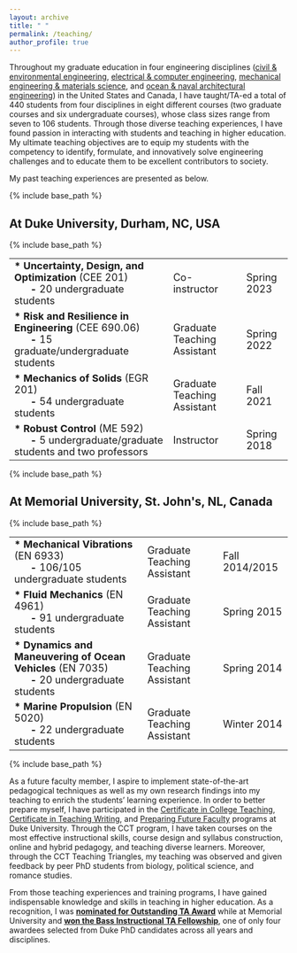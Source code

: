 ```yaml
---
layout: archive
title: " "
permalink: /teaching/
author_profile: true
---
```


Throughout my graduate education in four engineering disciplines
([civil &amp; environmental engineering](https://cee.duke.edu/),
[electrical &amp; computer engineering](https://ece.duke.edu/),
[mechanical engineering &amp; materials science](https://mems.duke.edu/), and
[ocean &amp; naval architectural engineering](https://www.mun.ca/engineering/ona/))
in the United States and Canada,
I have taught/TA-ed a total of 440 students from four disciplines
in eight different courses (two graduate courses and six undergraduate courses),
whose class sizes range from seven to 106 students.
Through those diverse teaching experiences, I have found passion in interacting with students and teaching in higher education. My ultimate teaching objectives are to
equip my students with the competency to identify, formulate, and innovatively solve engineering challenges
and to educate them to be excellent contributors to society. 

My past teaching experiences are presented as below.

{% include base_path %}

## At Duke University, Durham, NC, USA

{% include base_path %}

<!---
  Reference to create a table without borders: https://gist.github.com/rgoj/1350d71e57b68684cc30f38a9b0703f5.
  The table-without-borders solutions that involve stripnewlines and Indentation in (https://developer.silverfin.com/docs/tables-in-silverfin) caused failures in compilations.
-->

<style>
  table td {
    border: none !important;
    font-size:18px;
  }
</style>
<table>
  <tbody>
    <tr>
      <td> <b>* Uncertainty, Design, and Optimization</b> (CEE 201) <br />
            &nbsp;&nbsp;&nbsp;&nbsp;&nbsp; <b>-</b> 20 undergraduate students </td>
      <td> Co-instructor </td>
      <td> Spring 2023 </td>
    </tr>
    <tr>
      <td> <b>* Risk and Resilience in Engineering</b> (CEE 690.06) <br />
            &nbsp;&nbsp;&nbsp;&nbsp;&nbsp; <b>-</b> 15 graduate/undergraduate students </td>
      <td> Graduate Teaching Assistant </td>
      <td> Spring 2022 </td>
    </tr>
    <tr>
      <td> <b>* Mechanics of Solids</b> (EGR 201) <br />
            &nbsp;&nbsp;&nbsp;&nbsp;&nbsp; <b>-</b> 54 undergraduate students </td>
      <td> Graduate Teaching Assistant </td>
      <td> Fall 2021 </td>
    </tr>
    <tr>
      <td> <b>* Robust Control</b> (ME 592) <br />
            &nbsp;&nbsp;&nbsp;&nbsp;&nbsp; <b>-</b> 5 undergraduate/graduate students and two professors </td>
      <td> Instructor </td>
      <td> Spring 2018 </td>
    </tr>
  </tbody>
</table>

{% include base_path %}

## At Memorial University, St. John's, NL, Canada

{% include base_path %}

<style>
  table td {
    border: none !important;
    font-size:18px;
  }
</style>
<table>
  <tbody>
    <tr>
      <td> <b>* Mechanical Vibrations</b> (EN 6933) <br />
            &nbsp;&nbsp;&nbsp;&nbsp;&nbsp; <b>-</b> 106/105 undergraduate students </td>
      <td> Graduate Teaching Assistant </td>
      <td> Fall 2014/2015 </td>
    </tr>
    <tr>
      <td> <b>* Fluid Mechanics</b> (EN 4961) <br />
            &nbsp;&nbsp;&nbsp;&nbsp;&nbsp; <b>-</b> 91 undergraduate students </td>
      <td> Graduate Teaching Assistant </td>
      <td> Spring 2015 </td>
    </tr>
    <tr>
      <td> <b>* Dynamics and Maneuvering of Ocean Vehicles</b> (EN 7035) <br />
            &nbsp;&nbsp;&nbsp;&nbsp;&nbsp; <b>-</b> 20 undergraduate students </td>
      <td> Graduate Teaching Assistant </td>
      <td> Spring 2014 </td>
    </tr>
    <tr>
      <td> <b>* Marine Propulsion</b> (EN 5020) <br />
            &nbsp;&nbsp;&nbsp;&nbsp;&nbsp; <b>-</b> 22 undergraduate students </td>
      <td> Graduate Teaching Assistant </td>
      <td> Winter 2014 </td>
    </tr>
  </tbody>
</table>

{% include base_path %} 

As a future faculty member, I aspire to implement state-of-the-art pedagogical techniques as
well as my own research findings into my teaching to enrich the students’ learning experience.
In order to better prepare myself, I have participated in the [Certificate in College Teaching](https://gradschool.duke.edu/professional-development/programs/certificate-college-teaching), 
[Certificate in Teaching Writing](https://twp.duke.edu/students/graduate/certificate-program), 
and [Preparing Future Faculty](https://gradschool.duke.edu/professional-development/programs/preparing-future-faculty) programs at Duke University. 
Through the CCT program, I have taken courses on the most effective instructional skills,
course design and syllabus construction, online and hybrid pedagogy, and teaching diverse learners.
Moreover, through the CCT Teaching Triangles, my teaching was observed and given feedback by
peer PhD students from biology, political science, and romance studies.

From those teaching experiences and training programs, I have gained indispensable knowledge
and skills in teaching in higher education. As a recognition, I was [**nominated for Outstanding
TA Award**](https://drive.google.com/file/d/176joML9j3vXGhrd3ddlEBBxJxWcgS3fj/view?usp=sharing) 
while at Memorial University and [**won the Bass Instructional TA Fellowship**](https://gradschool.duke.edu/about/news/fellowship-snapshots-2022/), 
one of only four awardees selected from Duke PhD candidates across all years and disciplines.

<!---
* Uncertainty, Design, and Optimization (CEE 201) | Co-instructor | Spring 2023 <br />
  * 20 undergraduate students | &nbsp; | &nbsp; <br />
* Risk and Resilience in Engineering (CEE 690.06) | Graduate Teaching Assistant | Spring 2022 <br />
* Mechanics of Solids (EGR 201) | Graduate Teaching Assistant | Fall 2021 <br />
-->
